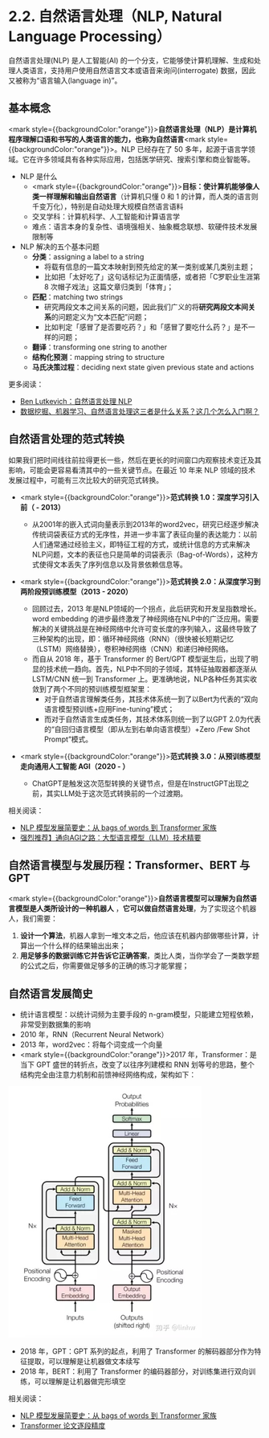 # 2.2. 自然语言处理（NLP, Natural Language Processing）

自然语言处理(NLP) 是人工智能(AI) 的一个分支，它能够使计算机理解、生成和处理人类语言，支持用户使用自然语言文本或语音来询问(interrogate) 数据，因此又被称为“语言输入(language in)”。 

## 基本概念

<mark style={{backgroundColor:"orange"}}><b>自然语言处理（NLP）是计算机程序理解口语和书写的人类语言的能力，也称为自然语言</b></mark><mark style={{backgroundColor:"orange"}}>。</mark>NLP 已经存在了 50 多年，起源于语言学领域。它在许多领域具有各种实际应用，包括医学研究、搜索引擎和商业智能等。

* NLP 是什么
  * <mark style={{backgroundColor:"orange"}}><b>目标：使计算机能够像人类一样理解和输出自然语言</b></mark>（计算机只懂 0 和 1 的计算，而人类的语言则千变万化），特别是自动处理大规模自然语言语料
  * 交叉学科：计算机科学、人工智能和计算语言学
  * 难点：语言本身的复杂性、语境强相关、抽象概念联想、软硬件技术发展限制等
* NLP 解决的五个基本问题
  * **分类**：assigning a label to a string
    * 将载有信息的一篇文本映射到预先给定的某一类别或某几类别主题；
    * 比如把「太好吃了」这句话标记为正面情感，或者把「C罗职业生涯第 8 次帽子戏法」这篇文章归类到「体育」；
  * **匹配**：matching two strings
    * 研究两段文本之间关系的问题，因此我们广义的将**研究两段文本间关系**的问题定义为“文本匹配”问题；
    * 比如判定「感冒了是否要吃药？」和「感冒了要吃什么药？」是不一样的问题；
  * **翻译**：transforming one string to another
  * **结构化预测**：mapping string to structure
  * **马氏决策过程**：deciding next state given previous state and actions

更多阅读：

* [Ben Lutkevich：自然语言处理 NLP](../%E5%8F%82%E8%80%83%E6%96%87%E6%A1%A3%E5%90%88%E9%9B%86/Ben-Lutkevich-%E8%87%AA%E7%84%B6%E8%AF%AD%E8%A8%80%E5%A4%84%E7%90%86-NLP.md "mention")
* [数据挖掘、机器学习、自然语言处理这三者是什么关系？这几个怎么入门啊？](../%E5%8F%82%E8%80%83%E6%96%87%E6%A1%A3%E5%90%88%E9%9B%86/%E6%95%B0%E6%8D%AE%E6%8C%96%E6%8E%98-%E6%9C%BA%E5%99%A8%E5%AD%A6%E4%B9%A0-%E8%87%AA%E7%84%B6%E8%AF%AD%E8%A8%80%E5%A4%84%E7%90%86%E8%BF%99%E4%B8%89%E8%80%85%E6%98%AF%E4%BB%80%E4%B9%88%E5%85%B3%E7%B3%BB-%E8%BF%99%E5%87%A0%E4%B8%AA%E6%80%8E%E4%B9%88%E5%85%A5%E9%97%A8%E5%95%8A.md "mention")



## 自然语言处理的范式转换

如果我们把时间线往前拉得更长一些，然后在更长的时间窗口内观察技术变迁及其影响，可能会更容易看清其中的一些关键节点。在最近 10 年来 NLP 领域的技术发展过程中，可能有三次比较大的研究范式转换。

* <mark style={{backgroundColor:"orange"}}><b>范式转换 1.0：深度学习引入前（ - 2013）</b></mark>

  * 从2001年的嵌入式词向量表示到2013年的word2vec，研究已经逐步解决传统词袋表征方式的无序性，并进一步丰富了表征向量的表达能力：以前人们通常通过经验主义，即特征工程的方式，或统计信息的方式来解决NLP问题，文本的表征也只是简单的词袋表示（Bag-of-Words），这种方式使得文本丢失了序列信息以及背景依赖信息等。

* <mark style={{backgroundColor:"orange"}}><b>范式转换 2.0：从深度学习到两阶段预训练模型（2013 - 2020）</b></mark> 
  
  * 回顾过去，2013 年是NLP领域的一个拐点，此后研究和开发呈指数增长。word embedding 的进步最终激发了神经网络在NLP中的广泛应用。需要解决的关键挑战是在神经网络中允许可变长度的序列输入，这最终导致了三种架构的出现，即：循环神经网络（RNN）（很快被长短期记忆（LSTM）网络替换），卷积神经网络（CNN）和递归神经网络。  
  * 而自从 2018 年，基于 Transformer 的 Bert/GPT 模型诞生后，出现了明显的技术统一趋向。首先，NLP中不同的子领域，其特征抽取器都逐渐从 LSTM/CNN 统一到 Transformer 上。更准确地说，NLP各种任务其实收敛到了两个不同的预训练模型框架里：
    - 对于自然语言理解类任务，其技术体系统一到了以Bert为代表的“双向语言模型预训练+应用Fine-tuning”模式；
    - 而对于自然语言生成类任务，其技术体系则统一到了以GPT 2.0为代表的“自回归语言模型（即从左到右单向语言模型）+Zero /Few Shot Prompt”模式。
* <mark style={{backgroundColor:"orange"}}><b>范式转换 3.0：从预训练模型走向通用人工智能 AGI（2020 - ）</b></mark>
  
  * ChatGPT是触发这次范型转换的关键节点，但是在InstructGPT出现之前，其实LLM处于这次范式转换前的一个过渡期。

相关阅读：
* [NLP 模型发展简要史：从 bags of words 到 Transformer 家族](../%E5%8F%82%E8%80%83%E6%96%87%E6%A1%A3%E5%90%88%E9%9B%86/NLP-%E6%A8%A1%E5%9E%8B%E5%8F%91%E5%B1%95%E7%AE%80%E8%A6%81%E5%8F%B2-%E4%BB%8E-bags-of-words-%E5%88%B0-Transformer-%E5%AE%B6%E6%97%8F.md "mention")
* [强烈推荐】通向AGI之路：大型语言模型（LLM）技术精要](../%E5%8F%82%E8%80%83%E6%96%87%E6%A1%A3%E5%90%88%E9%9B%86/%E5%BC%BA%E7%83%88%E6%8E%A8%E8%8D%90-%E9%80%9A%E5%90%91AGI%E4%B9%8B%E8%B7%AF-%E5%A4%A7%E5%9E%8B%E8%AF%AD%E8%A8%80%E6%A8%A1%E5%9E%8B-LLM-%E6%8A%80%E6%9C%AF%E7%B2%BE%E8%A6%81.md "mention")


## 自然语言模型与发展历程：Transformer、BERT 与 GPT

<mark style={{backgroundColor:"orange"}}><b>自然语言模型可以理解为自然语言模型是人类所设计的一种机器人</b></mark> ，<b>它可以做自然语言处理</b>，为了实现这个机器人，我们需要：

1. **设计一个算法**，机器人拿到一堆文本之后，他应该在机器内部做哪些计算，计算出一个什么样的结果输出出来；
2. **用足够多的数据训练它并告诉它正确答案**，类比人类，当你学会了一类数学题的公式之后，你需要做足够多的正确的练习才能掌握；

## 自然语言发展简史

* 统计语言模型：以统计词频为主要手段的 n-gram模型，只能建立短程依赖，非常受到数据集的影响
* 2010 年，RNN（Recurrent Neural Network）
* 2013 年，word2vec：将每个词变成一个向量
* <mark style={{backgroundColor:"orange"}}>2017 年，Transformer：是当下 GPT 盛世的转折点</mark>，改变了以往序列建模和 RNN 划等号的思路，整个结构完全由注意力机制和前馈神经网络构成，架构如下：

![](../assets/transformer.png)

* 2018 年，GPT：GPT 系列的起点，利用了 Transformer 的解码器部分作为特征提取，可以理解是让机器做文本续写
* 2018 年，BERT：利用了 Transformer 的编码器部分，对训练集进行双向训练，可以理解是让机器做完形填空

相关阅读：

* [NLP 模型发展简要史：从 bags of words 到 Transformer 家族](../%E5%8F%82%E8%80%83%E6%96%87%E6%A1%A3%E5%90%88%E9%9B%86/NLP-%E6%A8%A1%E5%9E%8B%E5%8F%91%E5%B1%95%E7%AE%80%E8%A6%81%E5%8F%B2-%E4%BB%8E-bags-of-words-%E5%88%B0-Transformer-%E5%AE%B6%E6%97%8F.md "mention")
* [Transformer 论文逐段精度](../%E5%8F%82%E8%80%83%E6%96%87%E6%A1%A3%E5%90%88%E9%9B%86/Transformer-%E8%AE%BA%E6%96%87%E9%80%90%E6%AE%B5%E7%B2%BE%E5%BA%A6.md "mention")
